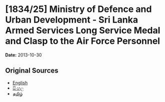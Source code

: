 # [1834/25] Ministry of Defence and Urban Development - Sri Lanka Armed Services Long Service Medal and Clasp to the Air Force Personnel

**Date:** 2013-10-30

## Original Sources

- [English](https://documents.gov.lk/view/extra-gazettes/2013/10/1834-25_E.pdf)
- [සිංහල](https://documents.gov.lk/view/extra-gazettes/2013/10/1834-25_S.pdf)
- [தமிழ்](https://documents.gov.lk/view/extra-gazettes/2013/10/1834-25_T.pdf)
